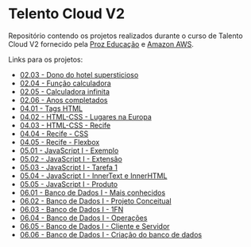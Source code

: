 # Telento Cloud V2

Repositório contendo os projetos realizados durante o curso de Talento Cloud V2 fornecido pela [Proz Educação](https://prozeducacao.com.br/) e [Amazon AWS](https://aws.amazon.com/pt/).

Links para os projetos:

- [02.03 - Dono do hotel supersticioso]
- [02.04 - Função calculadora]
- [02.05 - Calculadora infinita]
- [02.06 - Anos completados]
- [04.01 - Tags HTML]
- [04.02 - HTML-CSS - Lugares na Europa]
- [04.03 - HTML-CSS - Recife]
- [04.04 - Recife - CSS]
- [04.05 - Recife - Flexbox]
- [05.01 - JavaScript I - Exemplo]
- [05.02 - JavaScript I - Extensão]
- [05.03 - JavaScript I - Tarefa 1]
- [05.04 - JavaScript I - InnerText e InnerHTML]
- [05.05 - JavaScript I - Produto]
- [06.01 - Banco de Dados I - Mais conhecidos]
- [06.02 - Banco de Dados I - Projeto Conceitual]
- [06.03 - Banco de Dados I - 1FN]
- [06.04 - Banco de Dados I - Operações]
- [06.05 - Banco de Dados I - Cliente e Servidor]
- [06.06 - Banco de Dados I - Criação do banco de dados]

[//]: # "Referências para os links, pois o GitHub não suporta links com espaços"
[02.03 - Dono do hotel supersticioso]: <02.03 - Dono do hotel supersticioso.md>
[02.04 - Função calculadora]: <02.04 - Função calculadora.md>
[02.05 - Calculadora infinita]: <02.05 - Calculadora infinita.md>
[02.06 - Anos completados]: <02.06 - Anos completados.md>
[04.01 - Tags HTML]: <04.01 - HTML+CSS.md>
[04.02 - HTML-CSS - Lugares na Europa]: <04.02 - HTML-CSS>
[04.03 - HTML-CSS - Recife]: <04.03 - Recife>
[04.04 - Recife - CSS]: <04.04 - Recife - CSS>
[04.05 - Recife - Flexbox]: <04.05 - Recife - Flexbox>
[05.01 - JavaScript I - Exemplo]: <05.01 - JavaScript I.md>
[05.02 - JavaScript I - Extensão]: <05.02 - JavaScript I.md>
[05.03 - JavaScript I - Tarefa 1]: <05.03 - JavaScript I - Tarefa 1>
[05.04 - JavaScript I - InnerText e InnerHTML]: <05.04 - JavaScript I - InnerText e InnerHtml>
[05.05 - JavaScript I - Produto]: <05.05 - JavaScript I - Produto>
[06.01 - Banco de Dados I - Mais conhecidos]: <06.01 - Banco de Dados I - Mais conhecidos.md>
[06.02 - Banco de Dados I - Projeto Conceitual]: <06.02 - Banco de Dados I - Projeto Conceitual.md>
[06.03 - Banco de Dados I - 1FN]: <06.03 - Banco de Dados I - 1FN.md>
[06.04 - Banco de Dados I - Operações]: <06.04 - Banco de Dados I - Operações.md>
[06.05 - Banco de Dados I - Cliente e Servidor]: <06.05 - Banco de Dados I - Cliente e Servidor.md>
[06.06 - Banco de Dados I - Criação do banco de dados]: <06.06 - Banco de Dados I - Criação do banco de dados.md>
